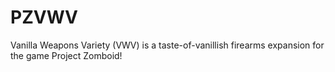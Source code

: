 # PZVWV
Vanilla Weapons Variety (VWV) is a taste-of-vanillish firearms expansion for the game Project Zomboid!
